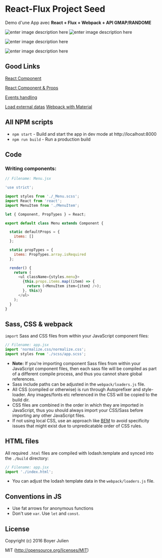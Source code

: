 # React-Flux Project Seed

Demo d'une App avec  **React + Flux + Webpack + API GMAP/RANDOME**

![enter image description here](http://no-kill-switch.ghost.io/content/images/2015/06/react.png)
![enter image description here](http://facebook.github.io/react/img/blog/flux-diagram.png)

![enter image description here](https://camo.githubusercontent.com/ebc085019011ababb0d35024824304831c7dc72a/68747470733a2f2f7765627061636b2e6769746875622e696f2f6173736574732f6c6f676f2e706e67)

![enter image description here](http://seanamarasinghe.com/wp-content/uploads/2016/04/eslint-1050x360.jpg)


## Good Links

[React Component](https://facebook.github.io/react/docs/react-component.html)

[React Component & Props](https://facebook.github.io/react/docs/components-and-props.html)

[Events handling](https://facebook.github.io/react/docs/handling-events.html)

[Load external datas](http://mediatemple.net/blog/tips/loading-and-using-external-data-in-react/)
[Webpack with Material](https://github.com/callemall/material-ui-webpack-example/tree/25938ac6f5db94645e6ea9f24a903792d3133c5d)


## All NPM scripts

* `npm start` - Build and start the app in dev mode at http://localhost:8000
* `npm run build` - Run a production build



## Code

### Writing components:

```js
// Filename: Menu.jsx

'use strict';

import styles from './_Menu.scss';
import React from 'react';
import MenuItem from './MenuItem';

let { Component, PropTypes } = React;

export default class Menu extends Component {

  static defaultProps = {
    items: []
  };

  static propTypes = {
    items: PropTypes.array.isRequired
  };

  render() {
    return (
      <ul className={styles.menu}>
        {this.props.items.map((item) => {
          return (<MenuItem item={item} />);
        }, this)}
      </ul>
    );
  }
}
```

## Sass, CSS & webpack

`import` Sass and CSS files from within your JavaScript component files:

```js
// Filename: app.jsx
import 'normalize.css/normalize.css';
import styles from './scss/app.scss';
```

* **Note:** If you're importing component Sass files from within your JavaScript component files, then each sass file will be compiled as part of a different compile process, and thus you cannot share global references. 
* Sass include paths can be adjusted in the `webpack/loaders.js` file.
* All CSS (compiled or otherwise) is run through Autoprefixer and style-loader. Any images/fonts etc referenced in the CSS will be copied to the build dir.
* CSS files are combined in the order in which they are imported in JavaScript, thus
you should always import your CSS/Sass before importing any other JavaScript files.
* If not using local CSS, use an approach like [BEM](http://cssguidelin.es/#bem-like-naming) to avoid specificity
issues that might exist due to unpredicatable order of CSS rules.

## HTML files

All required `.html` files are compiled with lodash.template and synced into the `./build` directory:

```js
// Filename: app.jsx
import './index.html';
```

* You can adjust the lodash template data in the `webpack/loaders.js` file.

## Conventions in JS

* Use fat arrows for anonymous functions
* Don't use `var`. Use `let` and `const`.


## License

Copyright (c) 2016 Boyer Julien

MIT (http://opensource.org/licenses/MIT)
